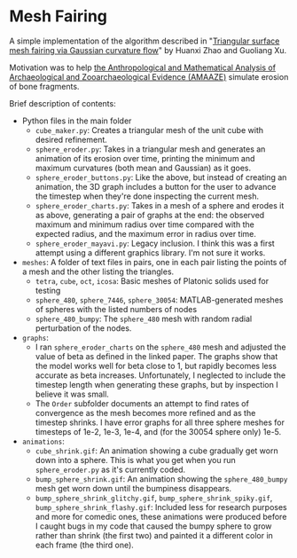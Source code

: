 # Mesh Fairing
A simple implementation of the algorithm described in "[Triangular surface mesh fairing via Gaussian curvature flow](https://www.sciencedirect.com/science/article/pii/S0377042705004942)" by Huanxi Zhao and Guoliang Xu.

Motivation was to help [the Anthropological and Mathematical Analysis of Archaeological and Zooarchaeological Evidence (AMAAZE)](https://amaaze.umn.edu/) simulate erosion of bone fragments.

Brief description of contents:

* Python files in the main folder
	* `cube_maker.py`: Creates a triangular mesh of the unit cube with desired refinement.
	* `sphere_eroder.py`: Takes in a triangular mesh and generates an animation of its erosion over time, printing the minimum and maximum curvatures (both mean and Gaussian) as it goes.
	* `sphere_eroder_buttons.py`: Like the above, but instead of creating an animation, the 3D graph includes a button for the user to advance the timestep when they're done inspecting the current mesh.
	* `sphere_eroder_charts.py`: Takes in a mesh of a sphere and erodes it as above, generating a pair of graphs at the end: the observed maximum and minimum radius over time compared with the expected radius, and the maximum error in radius over time.
	* `sphere_eroder_mayavi.py`: Legacy inclusion. I think this was a first attempt using a different graphics library. I'm not sure it works.
* `meshes`: A folder of text files in pairs, one in each pair listing the points of a mesh and the other listing the triangles.
	* `tetra`, `cube`, `oct`, `icosa`: Basic meshes of Platonic solids used for testing
	* `sphere_480`, `sphere_7446`, `sphere_30054`: MATLAB-generated meshes of spheres with the listed numbers of nodes
	* `sphere_480_bumpy`: The `sphere_480` mesh with random radial perturbation of the nodes.
* `graphs`:
	* I ran `sphere_eroder_charts` on the `sphere_480` mesh and adjusted the value of beta as defined in the linked paper. The graphs show that the model works well for beta close to 1, but rapidly becomes less accurate as beta increases. Unfortunately, I neglected to include the timestep length when generating these graphs, but by inspection I believe it was small.
	* The `Order` subfolder documents an attempt to find rates of convergence as the mesh becomes more refined and as the timestep shrinks. I have error graphs for all three sphere meshes for timesteps of 1e-2, 1e-3, 1e-4, and (for the 30054 sphere only) 1e-5.
* `animations`:
	* `cube_shrink.gif`: An animation showing a cube gradually get worn down into a sphere. This is what you get when you run `sphere_eroder.py` as it's currently coded.
	* `bump_sphere_shrink.gif`: An animation showing the `sphere_480_bumpy` mesh get worn down until the bumpiness disappears.
	* `bump_sphere_shrink_glitchy.gif`, `bump_sphere_shrink_spiky.gif`, `bump_sphere_shrink_flashy.gif`: Included less for research purposes and more for comedic ones, these animations were produced before I caught bugs in my code that caused the bumpy sphere to grow rather than shrink (the first two) and painted it a different color in each frame (the third one).